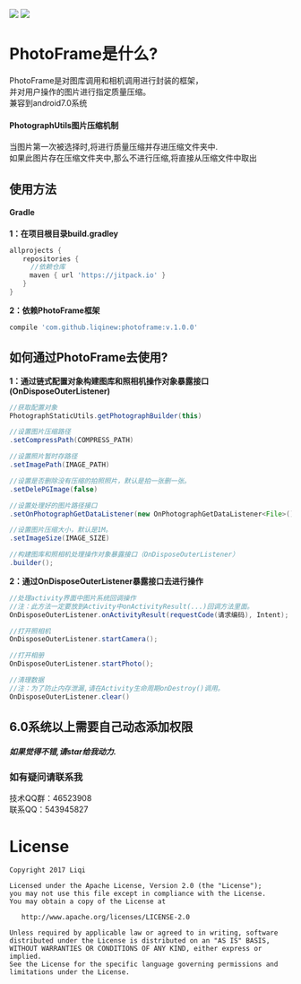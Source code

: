 [![](https://jitpack.io/v/liqinew/photoframe.svg)](https://jitpack.io/#liqinew/photoframe)
[![](https://img.shields.io/badge/%E4%BD%9C%E8%80%85-%E6%9D%8E%E5%A5%87-orange.svg)](https://github.com/LiqiNew)
# PhotoFrame是什么?
PhotoFrame是对图库调用和相机调用进行封装的框架，<br>并对用户操作的图片进行指定质量压缩。<br>兼容到android7.0系统
#### PhotographUtils图片压缩机制
当图片第一次被选择时,将进行质量压缩并存进压缩文件夹中.<br>
如果此图片存在压缩文件夹中,那么不进行压缩,将直接从压缩文件中取出

使用方法
-----
#### Gradle
**1：在项目根目录build.gradley**	<br>

```gradle
allprojects {
　　repositories {
  　　//依赖仓库
　　　maven { url 'https://jitpack.io' }
　　}
}
```

**2：依赖PhotoFrame框架**<br>

```gradle
compile 'com.github.liqinew:photoframe:v.1.0.0'
```

## 如何通过PhotoFrame去使用?
**1：通过链式配置对象构建图库和照相机操作对象暴露接口(OnDisposeOuterListener)**<br>
```java
//获取配置对象
PhotographStaticUtils.getPhotographBuilder(this)

//设置图片压缩路径
.setCompressPath(COMPRESS_PATH)

//设置照片暂时存路径
.setImagePath(IMAGE_PATH)

//设置是否删除没有压缩的拍照照片，默认是拍一张删一张。
.setDelePGImage(false)

//设置处理好的图片路径接口
.setOnPhotographGetDataListener(new OnPhotographGetDataListener<File>())

//设置图片压缩大小，默认是1M。
.setImageSize(IMAGE_SIZE)

//构建图库和照相机处理操作对象暴露接口（OnDisposeOuterListener）
.builder();
```
**2：通过OnDisposeOuterListener暴露接口去进行操作**<br>
```java
//处理activity界面中图片系统回调操作
//注：此方法一定要放到Activity中onActivityResult(...)回调方法里面。
OnDisposeOuterListener.onActivityResult(requestCode(请求编码), Intent);

//打开照相机
OnDisposeOuterListener.startCamera();

//打开相册
OnDisposeOuterListener.startPhoto();

//清理数据
//注：为了防止内存泄漏,请在Activity生命周期onDestroy()调用。
OnDisposeOuterListener.clear()
```

6.0系统以上需要自己动态添加权限
-----
##### 如果觉得不错,请star给我动力.

### 如有疑问请联系我
技术QQ群：46523908<br>
联系QQ：543945827

# License

    Copyright 2017 Liqi

    Licensed under the Apache License, Version 2.0 (the "License");
    you may not use this file except in compliance with the License.
    You may obtain a copy of the License at

       http://www.apache.org/licenses/LICENSE-2.0

    Unless required by applicable law or agreed to in writing, software
    distributed under the License is distributed on an "AS IS" BASIS,
    WITHOUT WARRANTIES OR CONDITIONS OF ANY KIND, either express or implied.
    See the License for the specific language governing permissions and
    limitations under the License.
